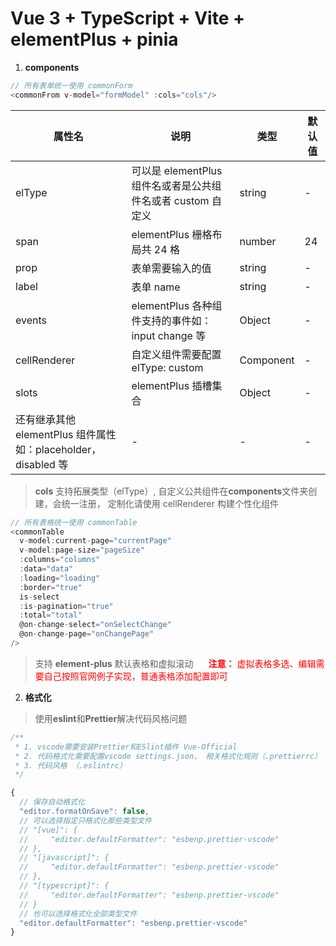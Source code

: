 # Vue 3 + TypeScript + Vite + elementPlus + pinia

1. **components**

```js
// 所有表单统一使用 commonForm
<commonFrom v-model="formModel" :cols="cols"/>
```

| 属性名                                                        | 说明                                                        | 类型      | 默认值 |
| ------------------------------------------------------------- | ----------------------------------------------------------- | --------- | ------ |
| elType                                                        | 可以是 elementPlus 组件名或者是公共组件名或者 custom 自定义 | string    | -      |
| span                                                          | elementPlus 栅格布局共 24 格                                | number    | 24     |
| prop                                                          | 表单需要输入的值                                            | string    | -      |
| label                                                         | 表单 name                                                   | string    | -      |
| events                                                        | elementPlus 各种组件支持的事件如：input change 等           | Object    | -      |
| cellRenderer                                                  | 自定义组件需要配置 elType: custom                           | Component | -      |
| slots                                                         | elementPlus 插槽集合                                        | Object    | -      |
| 还有继承其他 elementPlus 组件属性如：placeholder，disabled 等 | -                                                           | -         | -      |

> **cols** 支持拓展类型（elType）, 自定义公共组件在**components**文件夹创建，会统一注册， 定制化请使用 cellRenderer 构建个性化组件

```js
// 所有表格统一使用 commonTable
<commonTable
  v-model:current-page="currentPage"
  v-model:page-size="pageSize"
  :columns="columns"
  :data="data"
  :loading="loading"
  :border="true"
  is-select
  :is-pagination="true"
  :total="total"
  @on-change-select="onSelectChange"
  @on-change-page="onChangePage"
/>
```

> 支持 **element-plus** 默认表格和虚拟滚动 <span style=" margin-left: 20px;color: red;">**注意：** 虚拟表格多选、编辑需要自己按照官网例子实现，普通表格添加配置即可</span>

2. **格式化**

> 使用**eslint**和**Prettier**解决代码风格问题

```js
/**
 * 1. vscode需要安装Prettier和ESlint插件 Vue-Official
 * 2. 代码格式化需要配置vscode settings.json， 相关格式化规则（.prettierrc）
 * 3. 代码风格 （.eslintrc）
 */

{
  // 保存自动格式化
  "editor.formatOnSave": false,
  // 可以选择指定只格式化那些类型文件
  // "[vue]": {
  //     "editor.defaultFormatter": "esbenp.prettier-vscode"
  // },
  // "[javascript]": {
  //     "editor.defaultFormatter": "esbenp.prettier-vscode"
  // },
  // "[typescript]": {
  //     "editor.defaultFormatter": "esbenp.prettier-vscode"
  // }
  // 也可以选择格式化全部类型文件
  "editor.defaultFormatter": "esbenp.prettier-vscode"
}
```
